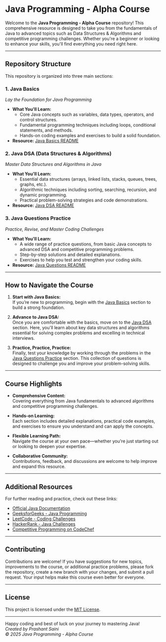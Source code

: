 # Java Programming - Alpha Course

Welcome to the **Java Programming - Alpha Course** repository! This comprehensive resource is designed to take you from the fundamentals of Java to advanced topics such as Data Structures & Algorithms and competitive programming challenges. Whether you're a beginner or looking to enhance your skills, you'll find everything you need right here.

---

## Repository Structure

This repository is organized into three main sections:

### 1. Java Basics
*Lay the Foundation for Java Programming*

- **What You'll Learn:**
  - Core Java concepts such as variables, data types, operators, and control structures.
  - Fundamental programming techniques including loops, conditional statements, and methods.
  - Hands-on coding examples and exercises to build a solid foundation.
- **Resource:** [Java Basics README](./A.%20Java%20Basics/README.MD)

### 2. Java DSA (Data Structures & Algorithms)
*Master Data Structures and Algorithms in Java*

- **What You'll Learn:**
  - Essential data structures (arrays, linked lists, stacks, queues, trees, graphs, etc.).
  - Algorithmic techniques including sorting, searching, recursion, and dynamic programming.
  - Practical problem-solving strategies and code demonstrations.
- **Resource:** [Java DSA README](./B.%20Java%20DSA/README.MD)

### 3. Java Questions Practice
*Practice, Revise, and Master Coding Challenges*

- **What You'll Learn:**
  - A wide range of practice questions, from basic Java concepts to advanced DSA and competitive programming problems.
  - Step-by-step solutions and detailed explanations.
  - Exercises to help you test and strengthen your coding skills.
- **Resource:** [Java Questions README](./C.%20Java%20DSA%20Questions%20Practice/README.MD)

---

## How to Navigate the Course

1. **Start with Java Basics:**  
   If you’re new to programming, begin with the [Java Basics](./A.%20Java%20Basics/) section to build a strong foundation.

2. **Advance to Java DSA:**  
   Once you are comfortable with the basics, move on to the [Java DSA](./B.%20Java%20DSA/) section. Here, you'll learn about key data structures and algorithms essential for solving complex problems and excelling in technical interviews.

3. **Practice, Practice, Practice:**  
   Finally, test your knowledge by working through the problems in the [Java Questions Practice](./C.%20Java%20DSA%20Questions%20Practice/) section. This collection of questions is designed to challenge you and improve your problem-solving skills.

---

## Course Highlights

- **Comprehensive Content:**  
  Covering everything from Java fundamentals to advanced algorithms and competitive programming challenges.

- **Hands-on Learning:**  
  Each section includes detailed explanations, practical code examples, and exercises to ensure you understand and can apply the concepts.

- **Flexible Learning Path:**  
  Navigate the course at your own pace—whether you're just starting out or looking to deepen your expertise.

- **Collaborative Community:**  
  Contributions, feedback, and discussions are welcome to help improve and expand this resource.

---

## Additional Resources

For further reading and practice, check out these links:
- [Official Java Documentation](https://docs.oracle.com/javase/tutorial/)
- [GeeksforGeeks - Java Programming](https://www.geeksforgeeks.org/java/)
- [LeetCode - Coding Challenges](https://leetcode.com/)
- [HackerRank - Java Challenges](https://www.hackerrank.com/domains/java)
- [Competitive Programming on CodeChef](https://www.codechef.com/)

---

## Contributing

Contributions are welcome! If you have suggestions for new topics, improvements to the course, or additional practice problems, please fork the repository, create a new branch with your changes, and submit a pull request. Your input helps make this course even better for everyone.

---

## License

This project is licensed under the [MIT License](LICENSE).

---

Happy coding and best of luck on your journey to mastering Java!  
*Created by Prashant Saini*  
*© 2025 Java Programming - Alpha Course*
